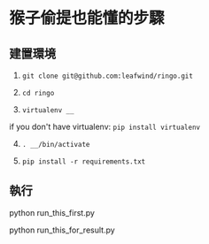 # 猴子偷提也能懂的步驟

## 建置環境

1. `git clone git@github.com:leafwind/ringo.git`

2. `cd ringo`

3. `virtualenv __`

if you don't have virtualenv: `pip install virtualenv`

4. `. __/bin/activate`

5. `pip install -r requirements.txt`

## 執行

python run_this_first.py

python run_this_for_result.py
